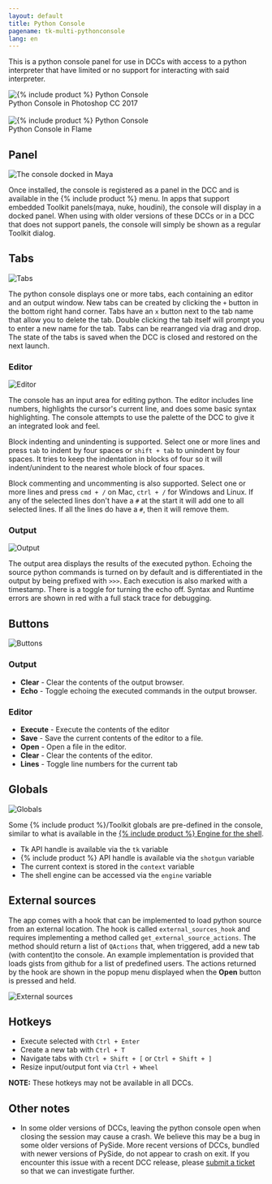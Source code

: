 ```yaml
---
layout: default
title: Python Console
pagename: tk-multi-pythonconsole
lang: en
---
```


This is a python console panel for use in DCCs with access to a python interpreter that have limited or no support for interacting with said interpreter.

![{% include product %} Python Console](../images/apps/multi-pythonconsole-python_console.png)
<br>
Python Console in Photoshop CC 2017
<br>
<br>
![{% include product %} Python Console](../images/apps/multi-pythonconsole-console_flame.png)
<br>
Python Console in Flame

## Panel

![The console docked in Maya](../images/apps/multi-pythonconsole-docked.png)

Once installed, the console is registered as a panel in the DCC and is available in the {% include product %} menu. In apps that support embedded Toolkit panels(maya, nuke, houdini), the console will display in a docked panel. When using with older versions of these DCCs or in a DCC that does not support panels, the console will simply be shown as a regular Toolkit dialog.

## Tabs

![Tabs](../images/apps/multi-pythonconsole-tabs.png)

The python console displays one or more tabs, each containing an editor and an output window. New tabs can be created by clicking the `+` button in the bottom right hand corner. Tabs have an `x` button next to the tab name that allow you to delete the tab. Double clicking the tab itself will prompt you to enter a new name for the tab. Tabs can be rearranged via drag and drop. The state of the tabs is saved when the DCC is closed and restored on the next launch.

### Editor

![Editor](../images/apps/multi-pythonconsole-input.png)

The console has an input area for editing python. The editor includes line numbers, highlights the cursor's current line, and does some basic syntax highlighting. The console attempts to use the palette of the DCC to give it an integrated look and feel.

Block indenting and unindenting is supported. Select one or more lines and press `tab` to indent by four spaces or `shift + tab` to unindent by four spaces. It tries to keep the indentation in blocks of four so it will indent/unindent to the nearest whole block of four spaces.

Block commenting and uncommenting is also supported. Select one or more lines and press `cmd + /` on Mac, `ctrl + /` for Windows and Linux. If any of the selected lines don't have a `#` at the start it will add one to all selected lines. If all the lines do have a `#`, then it will remove them.

### Output

![Output](../images/apps/multi-pythonconsole-output.png)

The output area displays the results of the executed python. Echoing the source python commands is turned on by default and is differentiated in the output by being prefixed with `>>>`. Each execution is also marked with a timestamp. There is a toggle for turning the echo off. Syntax and Runtime errors are shown in red with a full stack trace for debugging.

## Buttons

![Buttons](../images/apps/multi-pythonconsole-buttons.png)

### Output

* **Clear** - Clear the contents of the output browser.
* **Echo** - Toggle echoing the executed commands in the output browser.

### Editor

* **Execute** - Execute the contents of the editor
* **Save** - Save the current contents of the editor to a file.
* **Open** - Open a file in the editor.
* **Clear** - Clear the contents of the editor.
* **Lines** - Toggle line numbers for the current tab

## Globals

![Globals](../images/apps/multi-pythonconsoleglobals.png)

Some {% include product %}/Toolkit globals are pre-defined in the console, similar to what is available in the [{% include product %} Engine for the shell](https://support.shotgunsoftware.com/entries/95441287).

 * Tk API handle is available via the `tk` variable
 * {% include product %} API handle is available via the `shotgun` variable
 * The current context is stored in the `context` variable
 * The shell engine can be accessed via the `engine` variable

## External sources

The app comes with a hook that can be implemented to load python source from an external location. The hook is called `external_sources_hook` and requires implementing a method called `get_external_source_actions`. The method should return a list of `QActions` that, when triggered, add a new tab (with content)to the console. An example implementation is provided that loads gists from github for a list of predefined users. The actions returned by the hook are shown in the popup menu displayed when the **Open** button is pressed and held.

![External sources](../images/apps/multi-pythonconsole-external_sources.png)

## Hotkeys

* Execute selected with `Ctrl + Enter`
* Create a new tab with `Ctrl + T`
* Navigate tabs with `Ctrl + Shift + [` or `Ctrl + Shift + ]`
* Resize input/output font via `Ctrl + Wheel`

**NOTE:** These hotkeys may not be available in all DCCs.

## Other notes

* In some older versions of DCCs, leaving the python console open when closing the session may cause a crash. We believe this may be a bug in some older versions of PySide. More recent versions of DCCs, bundled with newer versions of PySide, do not appear to crash on exit. If you encounter this issue with a recent DCC release, please [submit a ticket](https://support.shotgunsoftware.com/hc/en-us/requests/new) so that we can investigate further.